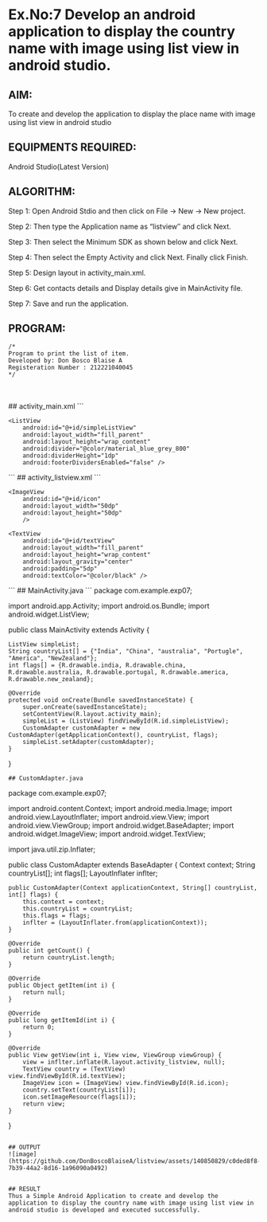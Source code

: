
# Ex.No:7 Develop an android application to display the country name with image using list view in android studio.


## AIM:

To create and develop the application to display the place name with image using list view in android studio

## EQUIPMENTS REQUIRED:

Android Studio(Latest Version)

## ALGORITHM:

Step 1: Open Android Stdio and then click on File -> New -> New project.

Step 2: Then type the Application name as “listview″ and click Next. 

Step 3: Then select the Minimum SDK as shown below and click Next.

Step 4: Then select the Empty Activity and click Next. Finally click Finish.

Step 5: Design layout in activity_main.xml.

Step 6: Get contacts details and Display details give in MainActivity file.

Step 7: Save and run the application.

## PROGRAM:
```
/*
Program to print the list of item.
Developed by: Don Bosco Blaise A
Registeration Number : 212221040045
*/
```
<br>
<br>
## activity_main.xml
```
<?xml version="1.0" encoding="utf-8"?>
<LinearLayout xmlns:android="http://schemas.android.com/apk/res/android"
    android:layout_width="match_parent"
    android:layout_height="match_parent"
    android:orientation="vertical">

    <ListView
        android:id="@+id/simpleListView"
        android:layout_width="fill_parent"
        android:layout_height="wrap_content"
        android:divider="@color/material_blue_grey_800"
        android:dividerHeight="1dp"
        android:footerDividersEnabled="false" />
</LinearLayout>
```
## activity_listview.xml
```
<?xml version="1.0" encoding="utf-8"?>
<LinearLayout xmlns:android="http://schemas.android.com/apk/res/android"
    android:layout_width="match_parent"
    android:layout_height="match_parent"
    android:orientation="horizontal">

    <ImageView
        android:id="@+id/icon"
        android:layout_width="50dp"
        android:layout_height="50dp"
        />

    <TextView
        android:id="@+id/textView"
        android:layout_width="fill_parent"
        android:layout_height="wrap_content"
        android:layout_gravity="center"
        android:padding="5dp"
        android:textColor="@color/black" />
</LinearLayout>
```
## MainActivity.java
```
package com.example.exp07;

import android.app.Activity;
import android.os.Bundle;
import android.widget.ListView;

public class MainActivity extends Activity {

    ListView simpleList;
    String countryList[] = {"India", "China", "australia", "Portugle", "America", "NewZealand"};
    int flags[] = {R.drawable.india, R.drawable.china, R.drawable.australia, R.drawable.portugal, R.drawable.america, R.drawable.new_zealand};

    @Override
    protected void onCreate(Bundle savedInstanceState) {
        super.onCreate(savedInstanceState);
        setContentView(R.layout.activity_main);
        simpleList = (ListView) findViewById(R.id.simpleListView);
        CustomAdapter customAdapter = new CustomAdapter(getApplicationContext(), countryList, flags);
        simpleList.setAdapter(customAdapter);
    }
}
```
## CustomAdapter.java
```
package com.example.exp07;

import android.content.Context;
import android.media.Image;
import android.view.LayoutInflater;
import android.view.View;
import android.view.ViewGroup;
import android.widget.BaseAdapter;
import android.widget.ImageView;
import android.widget.TextView;

import java.util.zip.Inflater;

public class CustomAdapter extends BaseAdapter {
    Context context;
    String countryList[];
    int flags[];
    LayoutInflater inflter;

    public CustomAdapter(Context applicationContext, String[] countryList, int[] flags) {
        this.context = context;
        this.countryList = countryList;
        this.flags = flags;
        inflter = (LayoutInflater.from(applicationContext));
    }

    @Override
    public int getCount() {
        return countryList.length;
    }

    @Override
    public Object getItem(int i) {
        return null;
    }

    @Override
    public long getItemId(int i) {
        return 0;
    }

    @Override
    public View getView(int i, View view, ViewGroup viewGroup) {
        view = inflter.inflate(R.layout.activity_listview, null);
        TextView country = (TextView)           view.findViewById(R.id.textView);
        ImageView icon = (ImageView) view.findViewById(R.id.icon);
        country.setText(countryList[i]);
        icon.setImageResource(flags[i]);
        return view;
    }
}
```

## OUTPUT
![image](https://github.com/DonBoscoBlaiseA/listview/assets/140850829/c0ded8f8-7b39-44a2-8d16-1a96090a0492)


## RESULT
Thus a Simple Android Application to create and develop the application to display the country name with image using list view in android studio is developed and executed successfully.
